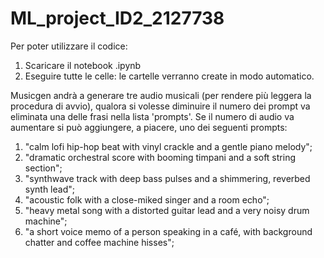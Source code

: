 # ML_project_ID2_2127738
Per poter utilizzare il codice:
1. Scaricare il notebook  .ipynb
2. Eseguire tutte le celle: le cartelle verranno create in modo automatico.

Musicgen andrà a generare tre audio musicali (per rendere più leggera la procedura di avvio), qualora si volesse diminuire il numero dei prompt va eliminata una delle frasi nella lista 'prompts'. Se il numero di audio va aumentare si può aggiungere, a piacere, uno dei seguenti prompts:
1. "calm lofi hip-hop beat with vinyl crackle and a gentle piano melody";
2. "dramatic orchestral score with booming timpani and a soft string section";
3. "synthwave track with deep bass pulses and a shimmering, reverbed synth lead";
4. "acoustic folk with a close-miked singer and a room echo";
5. "heavy metal song with a distorted guitar lead and a very noisy drum machine";
6. "a short voice memo of a person speaking in a café, with background chatter and coffee machine hisses";

